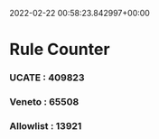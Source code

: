 2022-02-22 00:58:23.842997+00:00
# Rule Counter 
 ### UCATE : 409823

 ### Veneto : 65508

 ### Allowlist : 13921